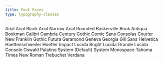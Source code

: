```yaml
---
title: Font Faces
type: typography-classes
---
```

<p class="f4 flex flex-wrap gap4">
<span class="font-arial">Arial</span>
<span class="font-arial-black">Arial Black</span>
<span class="font-arial-narrow">Arial Narrow</span>
<span class="font-arial-rounded">Arial Rounded</span>
<span class="font-baskerville">Baskerville</span>
<span class="font-book-antiqua">Book Antiqua</span>
<span class="font-bookman">Bookman</span>
<span class="font-calibri">Calibri</span>
<span class="font-cambria">Cambria</span>
<span class="font-century-gothic">Century Gothic</span>
<span class="font-comic-sans">Comic Sans</span>
<span class="font-consolas">Consolas</span>
<span class="font-courier-new">Courier New</span>
<span class="font-franklin-gothic">Franklin Gothic</span>
<span class="font-futura">Futura</span>
<span class="font-garamond">Garamond</span>
<span class="font-geneva">Geneva</span>
<span class="font-georgia">Georgia</span>
<span class="font-gill-sans">Gill Sans</span>
<span class="font-helvetica">Helvetica</span>
<span class="font-haettenschweiler">Haettenschweiler</span>
<span class="font-hoefler">Hoefler</span>
<span class="font-impact">Impact</span>
<span class="font-lucida-bright">Lucida Bright</span>
<span class="font-lucida-grande">Lucida Grande</span>
<span class="font-lucida-console">Lucida Console</span>
<span class="font-oswald">Oswald</span>
<span class="font-palatino">Palatino</span>
<span class="font-system">System (Default)</span>
<span class="font-system-monospace">System Monospace</span>
<span class="font-tahoma">Tahoma</span>
<span class="font-times-new-roman">Times New Roman</span>
<span class="font-trebuchet">Trebuchet</span>
<span class="font-verdana">Verdana</span>
</p>